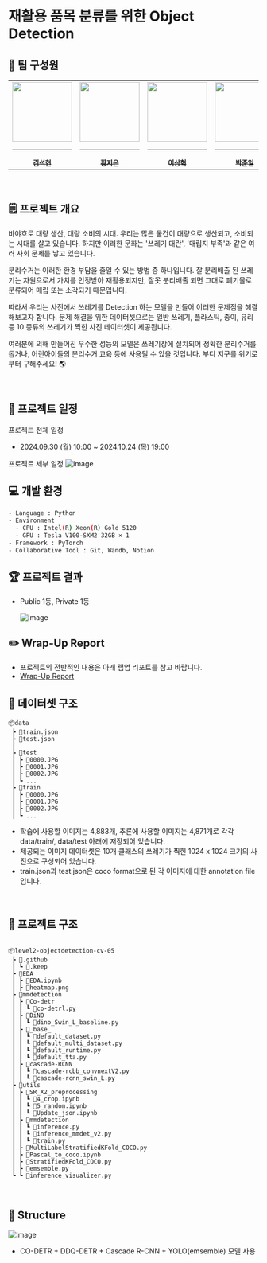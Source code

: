 
# 재활용 품목 분류를 위한 Object Detection


## 🥇 팀 구성원

<div align="center">
<table>
  <tr>
    <td align="center">
      <a href="https://github.com/kimsuckhyun">
        <img src="https://stages.ai/_next/image?url=https%3A%2F%2Faistages-api-public-prod.s3.amazonaws.com%2Fapp%2FUsers%2F00004010%2Fuser_image.png&w=1920&q=75" width="120px" height="120px" alt=""/>
        <hr />
        <sub><b>김석현</b></sub><br />
      </a>
    </td>
    <td align="center">
      <a href="https://github.com/kupulau">
        <img src="https://stages.ai/_next/image?url=https%3A%2F%2Faistages-api-public-prod.s3.amazonaws.com%2Fapp%2FUsers%2F00003808%2Fuser_image.png&w=1920&q=75" width="120px" height="120px" alt=""/>
        <hr />
        <sub><b>황지은</b></sub><br />
      </a>
    </td>
    <td align="center">
      <a href="https://github.com/lexxsh">
        <img src="https://stages.ai/_next/image?url=https%3A%2F%2Faistages-api-public-prod.s3.amazonaws.com%2Fapp%2FUsers%2F00003955%2Fuser_image.png&w=1920&q=75" width="120px" height="120px" alt=""/>
        <hr />
        <sub><b>이상혁</b></sub><br />
      </a>
    </td>
    <td align="center">
      <a href="https://github.com/june21a">
        <img src="https://stages.ai/_next/image?url=https%3A%2F%2Faistages-api-public-prod.s3.amazonaws.com%2Fapp%2FUsers%2F00003793%2Fuser_image.png&w=1920&q=75" width="120px" height="120px" alt=""/>
        <hr />
        <sub><b>박준일</b></sub><br />
      </a>
    </td>
    <td align="center">
      <a href="https://github.com/glasshong">
        <img src="https://stages.ai/_next/image?url=https%3A%2F%2Faistages-api-public-prod.s3.amazonaws.com%2Fapp%2FUsers%2F00004034%2Fuser_image.png&w=1920&q=75" width="120px" height="120px" alt=""/>
        <hr />
        <sub><b>홍유리</b></sub><br />
      </a>
    </td>
  </tr>
</table>
</div>

<br />

## 🗒️ 프로젝트 개요

바야흐로 대량 생산, 대량 소비의 시대. 우리는 많은 물건이 대량으로 생산되고, 소비되는 시대를 살고 있습니다. 하지만 이러한 문화는 '쓰레기 대란', '매립지 부족'과 같은 여러 사회 문제를 낳고 있습니다.

분리수거는 이러한 환경 부담을 줄일 수 있는 방법 중 하나입니다. 잘 분리배출 된 쓰레기는 자원으로서 가치를 인정받아 재활용되지만, 잘못 분리배출 되면 그대로 폐기물로 분류되어 매립 또는 소각되기 때문입니다.

따라서 우리는 사진에서 쓰레기를 Detection 하는 모델을 만들어 이러한 문제점을 해결해보고자 합니다. 문제 해결을 위한 데이터셋으로는 일반 쓰레기, 플라스틱, 종이, 유리 등 10 종류의 쓰레기가 찍힌 사진 데이터셋이 제공됩니다.

여러분에 의해 만들어진 우수한 성능의 모델은 쓰레기장에 설치되어 정확한 분리수거를 돕거나, 어린아이들의 분리수거 교육 등에 사용될 수 있을 것입니다. 부디 지구를 위기로부터 구해주세요! 🌎

<br />

## 📅 프로젝트 일정

프로젝트 전체 일정

- 2024.09.30 (월) 10:00 ~ 2024.10.24 (목) 19:00

프로젝트 세부 일정
![image](https://github.com/user-attachments/assets/e6d03619-fe9b-4b14-8266-e169c765f9a0)



## 💻 개발 환경

```bash
- Language : Python
- Environment
  - CPU : Intel(R) Xeon(R) Gold 5120
  - GPU : Tesla V100-SXM2 32GB × 1
- Framework : PyTorch
- Collaborative Tool : Git, Wandb, Notion
```

## 🏆 프로젝트 결과

- Public 1등, Private 1등

  ![image](https://github.com/user-attachments/assets/4956fa94-51b7-498a-b8c8-4cc7dd8cea33)

## ✏️ Wrap-Up Report

- 프로젝트의 전반적인 내용은 아래 랩업 리포트를 참고 바랍니다.
- [Wrap-Up Report](https://drive.google.com/file/d/13dfWdaCJQfc2CzF-bT4asWYKytZWTk9m/view?usp=sharing)

## 📁 데이터셋 구조

```
📦data
 ┣ 📜train.json
 ┣ 📜test.json
 ┃
 ┣ 📂test
 ┃ ┣ 📜0000.JPG
 ┃ ┣ 📜0001.JPG
 ┃ ┣ 📜0002.JPG
 ┃ ┗ ...
 ┣ 📂train
 ┃ ┣ 📜0000.JPG
 ┃ ┣ 📜0001.JPG
 ┃ ┣ 📜0002.JPG
 ┃ ┗ ...
```

- 학습에 사용할 이미지는 4,883개, 추론에 사용할 이미지는 4,871개로 각각 data/train/, data/test 아래에 저장되어 있습니다.
- 제공되는 이미지 데이터셋은 10개 클래스의 쓰레기가 찍힌 1024 x 1024 크기의 사진으로 구성되어 있습니다.
- train.json과 test.json은 coco format으로 된 각 이미지에 대한 annotation file 입니다.

<br />

## 📁 프로젝트 구조

```

📦level2-objectdetection-cv-05
 ┣ 📂.github
 ┃ ┗ 📜.keep
 ┣ 📂EDA
 ┃ ┣ 📜EDA.ipynb
 ┃ ┣ 📜heatmap.png
 ┣ 📂mmdetection
 ┃ ┣ 📜Co-detr
 ┃ ┃ ┗ 📜co-detrl.py
 ┃ ┣ 📜DiNO
 ┃ ┃ ┗ 📜dino_Swin_L_baseline.py
 ┃ ┣ 📜_base_
 ┃ ┃ ┗ 📜default_dataset.py
 ┃ ┃ ┗ 📜default_multi_dataset.py
 ┃ ┃ ┗ 📜default_runtime.py
 ┃ ┃ ┗ 📜default_tta.py
 ┃ ┣ 📜cascade-RCNN
 ┃ ┃ ┗ 📜cascade-rcbb_convnextV2.py
 ┃ ┃ ┗ 📜cascade-rcnn_swin_L.py
 ┣ 📂utils
 ┃ ┣ 📜SR_X2_preprocessing
 ┃ ┃ ┗ 📜4_crop.ipynb
 ┃ ┃ ┗ 📜5_random.ipynb
 ┃ ┃ ┗ 📜Update_json.ipynb
 ┃ ┣ 📜mmdetection
 ┃ ┃ ┗ 📜inference.py
 ┃ ┃ ┗ 📜inference_mmdet_v2.py
 ┃ ┃ ┗ 📜train.py
 ┃ ┣ 📜MultiLabelStratifiedKFold_COCO.py
 ┃ ┣ 📜Pascal_to_coco.ipynb
 ┃ ┣ 📜StratifiedKFold_COCO.py
 ┃ ┣ 📜emsemble.py
 ┗ ┗ 📜inference_visualizer.py

```
<br />

## 🧱 Structure

![image](https://github.com/user-attachments/assets/b2e1d2b4-822e-4a39-86b1-97319114f8c8)

- CO-DETR + DDQ-DETR + Cascade R-CNN + YOLO(emsemble) 모델 사용



</details>

<br />

